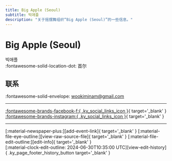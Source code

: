 ```yaml
---
title: Big Apple (Seoul)
subtitle: 빅애플
description: "关于摇摆舞组织“Big Apple (Seoul)”的一些信息。"
---
```


# Big Apple (Seoul)

빅애플  
:fontawesome-solid-location-dot: 首尔  


## 联系

:fontawesome-solid-envelope: <wookiminam@gmail.com>  

---

 [:fontawesome-brands-facebook-f:{ .ky_social_links_icon }](https://www.facebook.com/bbbigapple){ target='_blank' } [:fontawesome-brands-instagram:{ .ky_social_links_icon }](https://instagram.com/bigappleswing){ target='_blank' }

---

<div class="ky_page_footer" markdown>
<div class="ky_page_footer_trailing" markdown="span">
[:material-newspaper-plus:][add-event-link]{ target='_blank' }
[:material-file-eye-outline:][view-raw-source-file]{ target='_blank' }
[:material-file-edit-outline:][edit-info]{ target='_blank' }
</div>
<div class="ky_page_footer_leading" markdown="span">
[:material-clock-edit-outline: 2024-06-30T10:35:00 UTC][view-edit-history]{ .ky_page_footer_history_button target='_blank' }
</div>
</div>

[add-event-link]: https://github.com/swingdance/events/issues/new?assignees=&labels=add+event&projects=&template=02-add_entity.yml&title=%5Bko_KR%5D%20Add%20Event%3A%20%3CName%3E&region=ko_KR&province=Seoul&city=Seoul&org_id=big-apple-seoul "添加活动"
[view-raw-source-file]: https://github.com/swingdance/orgs/blob/main/ko_KR/big-apple-seoul.json "查看原始源文件"
[edit-info]: https://github.com/swingdance/orgs/issues/new?assignees=&labels=update+org&projects=&template=03-update_entity.yml&title=%5Bko_KR%5D%20Update%20Org%3A%20Big%20Apple%20%28Seoul%29&region=ko_KR&id=big-apple-seoul&name=Big%20Apple%20%28Seoul%29 "编辑信息"

[view-edit-history]: https://github.com/swingdance/orgs/commits/main/ko_KR/big-apple-seoul.json "查看编辑历史"
